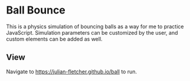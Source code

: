 # Ball Bounce
This is a physics simulation of bouncing balls as a way for me to practice JavaScript. Simulation parameters can be customized by the user, and custom elements can be added as well. 

## View
Navigate to https://julian-fletcher.github.io/ball to run.
